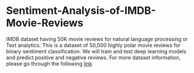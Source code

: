 # Sentiment-Analysis-of-IMDB-Movie-Reviews

IMDB dataset having 50K movie reviews for natural language processing or Text analytics.  This is a dataset of 50,000 highly polar movie reviews for binary sentiment classification. We will train and test deep learning models and predict positive and negative reviews.  For more dataset information, please go through the following [link](https://www.kaggle.com/datasets/lakshmi25npathi/imdb-dataset-of-50k-movie-reviews?datasetId=134715)
